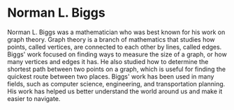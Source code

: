 # Norman L. Biggs

Norman L. Biggs was a mathematician who was best known for his work on graph theory. Graph theory is a branch of mathematics that studies how points, called vertices, are connected to each other by lines, called edges. Biggs' work focused on finding ways to measure the size of a graph, or how many vertices and edges it has. He also studied how to determine the shortest path between two points on a graph, which is useful for finding the quickest route between two places. Biggs' work has been used in many fields, such as computer science, engineering, and transportation planning. His work has helped us better understand the world around us and make it easier to navigate.
